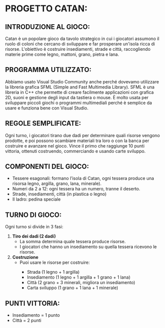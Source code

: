 <!DOCTYPE html>
<html lang="it">
<head>
 <meta charset="UTF-8">
</head>
<body>
<h1>PROGETTO CATAN:</h1>
<h2>INTRODUZIONE AL GIOCO:</h2>
<p>
Catan è un popolare gioco da tavolo strategico in cui i giocatori assumono il ruolo 
 di coloni che cercano di sviluppare e far prosperare un'isola ricca di risorse. 
L'obiettivo è costruire insediamenti, strade e città, raccogliendo materie prime 
 come legno, mattoni, grano, pietra e lana.
 </p>
<h2>PROGRAMMA UTILIZZATO:</h2>
<p>
Abbiamo usato Visual Studio Community anche perché dovevamo utilizzare la 
libreria grafica SFML (Simple and Fast Multimedia Library). SFML è una libreria in 
C++ che permette di creare facilmente applicazioni con grafica 2D, suoni e 
gestione degli input da tastiera o mouse. È molto usata per sviluppare piccoli 
giochi o programmi multimediali perché è semplice da usare e funziona bene con 
Visual Studio.
</p>
<h2>REGOLE SEMPLIFICATE:</h2>
<p>
Ogni turno, i giocatori tirano due dadi per determinare quali risorse vengono 
prodotte, e poi possono scambiare materiali tra loro o con la banca per costruire e 
avanzare nel gioco. Vince il primo che raggiunge 10 punti vittoria, ottenuti 
costruendo, commerciando e usando carte sviluppo.
</p>
<h2>COMPONENTI DEL GIOCO:</h2>
<ul>
<li>Tessere esagonali: formano l’isola di Catan, ogni tessera produce una risorsa legno, argilla, grano, lana, minerale).</li>
 <li>Numeri da 2 a 12: ogni tessera ha un numero, tranne il deserto.</li>
 <li>Strade, insediamenti, città (in plastica o legno)</li>
 <li>Il ladro: pedina speciale</li>
 </ul>
<h2>TURNO DI GIOCO:</h2>
<p>Ogni turno si divide in 3 fasi:</p>
<ol>
<li>
<strong>Tiro dei dadi (2 dadi)</strong>
<ul>
<li>La somma determina quale tessera produce risorse.</li>
<li>I giocatori che hanno un insediamento su quella tessera ricevono le risorse.</li>
  </ul>
  </li>
  <li>
  <strong>Costruzione</strong>
  <ul>
  <li>Puoi usare le risorse per costruire:</li>
  <ul>
  <li>Strada (1 legno + 1 argilla)</li>
    <li>Insediamento (1 legno + 1 argilla + 1 grano + 1 lana)</li>
    <li>Città (2 grano + 3 minerali, migliora un insediamento)</li>
    <li>Carta sviluppo (1 grano + 1 lana + 1 minerale)</li>
    </ul>
    </ul>
    </li>
    </ol>
<h2>PUNTI VITTORIA:</h2>
<ul>
<li>Insediamento = 1 punto</li>
<li>Città = 2 punti</li>
</ul>
</body>
</html>
